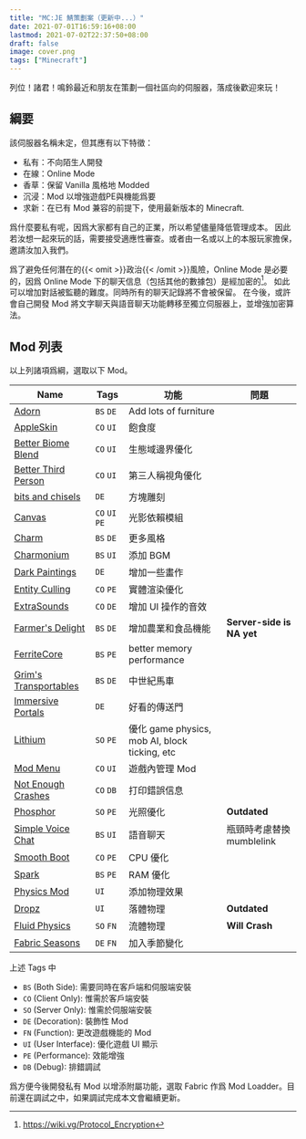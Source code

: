 ```yaml
---
title: "MC:JE 鯖策劃案（更新中...）"
date: 2021-07-01T16:59:16+08:00
lastmod: 2021-07-02T22:37:50+08:00
draft: false
image: cover.png
tags: ["Minecraft"]
---
```


列位！諸君！鳴鈴最近和朋友在策劃一個社區向的伺服器，落成後歡迎來玩！

## 綱要

該伺服器名稱未定，但其應有以下特徵：

- 私有：不向陌生人開發
- 在線：Online Mode
- 香草：保留 Vanilla 風格地 Modded
- 沉浸：Mod 以增強遊戲PE與機能爲要
- 求新：在已有 Mod 兼容的前提下，使用最新版本的 Minecraft.

爲什麼要私有呢，因爲大家都有自己的正業，所以希望儘量降低管理成本。
因此若汝想一起來玩的話，需要接受適應性審查。或者由一名或以上的本服玩家擔保，邀請汝加入我們。

爲了避免任何潛在的{{< omit >}}政治{{< /omit >}}風險，Online Mode 是必要的，因爲 Online Mode 下的聊天信息（包括其他的數據包）是經加密的[^1]。
如此可以增加對話被監聽的難度。同時所有的聊天記錄將不會被保留。
在今後，或許會自己開發 Mod 將文字聊天與語音聊天功能轉移至獨立伺服器上，並增強加密算法。

[^1]: https://wiki.vg/Protocol_Encryption

## Mod 列表

以上列諸項爲綱，選取以下 Mod。

 | Name                                                                                       | Tags           | 功能                                          | 問題                      |
 | ------------------------------------------------------------------------------------------ | -------------- | --------------------------------------------- | ------------------------- |
 | [Adorn](https://www.curseforge.com/minecraft/mc-mods/adorn)                                | `BS` `DE`      | Add lots of furniture                         |                           |
 | [AppleSkin](https://www.curseforge.com/minecraft/mc-mods/appleskin)                        | `CO` `UI`      | 飽食度                                        |                           |
 | [Better Biome Blend](https://www.curseforge.com/minecraft/mc-mods/better-biome-blend)      | `CO` `UI`      | 生態域邊界優化                                |                           |
 | [Better Third Person](https://www.curseforge.com/minecraft/mc-mods/better-third-person)    | `CO` `UI`      | 第三人稱視角優化                              |                           |
 | [bits and chisels](https://www.curseforge.com/minecraft/mc-mods/bits-and-chisels)          | `DE`           | 方塊雕刻                                      |                           |
 | [Canvas](https://www.curseforge.com/minecraft/mc-mods/canvas-renderer)                     | `CO` `UI` `PE` | 光影依賴模組                                  |                           |
 | [Charm](https://www.curseforge.com/minecraft/mc-mods/charm)                                | `BS` `DE`      | 更多風格                                      |                           |
 | [Charmonium](https://www.curseforge.com/minecraft/mc-mods/charmonium)                      | `BS` `UI`      | 添加 BGM                                      |                           |
 | [Dark Paintings](https://www.curseforge.com/minecraft/mc-mods/dark-paintings)              | `DE`           | 增加一些畫作                                  |                           |
 | [Entity Culling](https://www.curseforge.com/minecraft/mc-mods/entityculling)               | `CO` `PE`      | 實體渲染優化                                  |                           |
 | [ExtraSounds](https://www.curseforge.com/minecraft/mc-mods/extrasounds)                    | `CO` `DE`      | 增加 UI 操作的音效                            |                           |
 | [Farmer's Delight](https://www.curseforge.com/minecraft/mc-mods/farmers-delight-fabric)    | `BS` `DE`      | 增加農業和食品機能                            | **Server-side is NA yet** |
 | [FerriteCore](https://www.curseforge.com/minecraft/mc-mods/ferritecore-fabric)             | `BS` `PE`      | better memory performance                     |                           |
 | [Grim's Transportables](https://www.curseforge.com/minecraft/mc-mods/grims-transportables) | `BS` `DE`      | 中世紀馬車                                    |                           |
 | [Immersive Portals](https://www.curseforge.com/minecraft/mc-mods/immersive-portals-mod)    | `DE`           | 好看的傳送門                                  |                           |
 | [Lithium](https://www.curseforge.com/minecraft/mc-mods/lithium)                            | `SO` `PE`      | 優化 game physics, mob AI, block ticking, etc |                           |
 | [Mod Menu](https://www.curseforge.com/minecraft/mc-mods/modmenu)                           | `CO` `UI`      | 遊戲內管理 Mod                                |                           |
 | [Not Enough Crashes](https://www.curseforge.com/minecraft/mc-mods/not-enough-crashes)      | `CO` `DB`      | 打印錯誤信息                                  |                           |
 | [Phosphor](https://www.curseforge.com/minecraft/mc-mods/phosphor)                          | `SO` `PE`      | 光照優化                                      | **Outdated**              |
 | [Simple Voice Chat](https://www.curseforge.com/minecraft/mc-mods/simple-voice-chat)        | `BS` `UI`      | 語音聊天                                      | 瓶頸時考慮替換 mumblelink |
 | [Smooth Boot](https://www.curseforge.com/minecraft/mc-mods/smooth-boot)                    | `CO` `PE`      | CPU 優化                                      |                           |
 | [Spark](https://www.curseforge.com/minecraft/mc-mods/spark)                                | `BS` `PE`      | RAM 優化                                      |                           |
 | [Physics Mod](https://www.curseforge.com/minecraft/mc-mods/physics-mod)                    | `UI`           | 添加物理效果                                  |                           |
 | [Dropz](https://www.curseforge.com/minecraft/mc-mods/dropz)                                | `UI`           | 落體物理                                      | **Outdated**              |
 | [Fluid Physics](https://www.curseforge.com/minecraft/mc-mods/fluid-physics)                | `SO` `FN`      | 流體物理                                      | **Will Crash**            |
 | [Fabric Seasons](https://www.curseforge.com/minecraft/mc-mods/fabric-seasons)              | `DE` `FN`      | 加入季節變化                                  |                           |

上述 Tags 中

- `BS` (Both Side): 需要同時在客戶端和伺服端安裝
- `CO` (Client Only): 惟需於客戶端安裝
- `SO` (Server Only): 惟需於伺服端安裝
- `DE` (Decoration): 裝飾性 Mod
- `FN` (Function): 更改遊戲機能的 Mod
- `UI` (User Interface): 優化遊戲 UI 顯示
- `PE` (Performance): 效能增強
- `DB` (Debug): 排錯調試

 爲方便今後開發私有 Mod 以增添附屬功能，選取 Fabric 作爲 Mod Loadder。目前還在調試之中，如果調試完成本文會繼續更新。